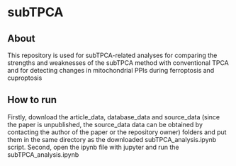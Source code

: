 # subTPCA
## About

This repository is used for subTPCA-related analyses for comparing the strengths and weaknesses of the subTPCA method with conventional TPCA 
and for detecting changes in mitochondrial PPIs during ferroptosis and cuproptosis

## How to run
Firstly, download the article_data, database_data and source_data (since the paper is unpublished, the source_data data can be obtained by contacting the author of the paper or the repository owner) folders 
and put them in the same directory as the downloaded subTPCA_analysis.ipynb script.
Second, open the ipynb file with jupyter and run the subTPCA_analysis.ipynb
